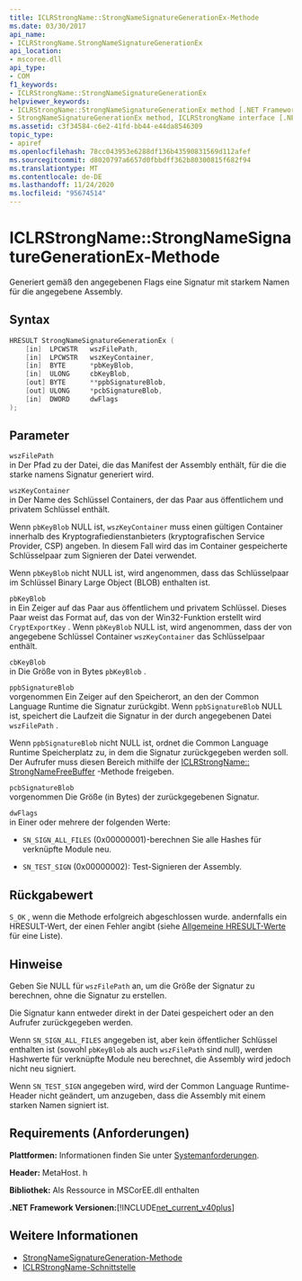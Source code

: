 ```yaml
---
title: ICLRStrongName::StrongNameSignatureGenerationEx-Methode
ms.date: 03/30/2017
api_name:
- ICLRStrongName.StrongNameSignatureGenerationEx
api_location:
- mscoree.dll
api_type:
- COM
f1_keywords:
- ICLRStrongName::StrongNameSignatureGenerationEx
helpviewer_keywords:
- ICLRStrongName::StrongNameSignatureGenerationEx method [.NET Framework hosting]
- StrongNameSignatureGenerationEx method, ICLRStrongName interface [.NET Framework hosting]
ms.assetid: c3f34584-c6e2-41fd-bb44-e44da8546309
topic_type:
- apiref
ms.openlocfilehash: 78cc043953e6288df136b43590831569d112afef
ms.sourcegitcommit: d8020797a6657d0fbbdff362b80300815f682f94
ms.translationtype: MT
ms.contentlocale: de-DE
ms.lasthandoff: 11/24/2020
ms.locfileid: "95674514"
---
```

# <a name="iclrstrongnamestrongnamesignaturegenerationex-method"></a>ICLRStrongName::StrongNameSignatureGenerationEx-Methode

Generiert gemäß den angegebenen Flags eine Signatur mit starkem Namen für die angegebene Assembly.  
  
## <a name="syntax"></a>Syntax  
  
```cpp
HRESULT StrongNameSignatureGenerationEx (  
    [in]  LPCWSTR   wszFilePath,  
    [in]  LPCWSTR   wszKeyContainer,  
    [in]  BYTE      *pbKeyBlob,  
    [in]  ULONG     cbKeyBlob,  
    [out] BYTE      **ppbSignatureBlob,  
    [out] ULONG     *pcbSignatureBlob,  
    [in]  DWORD     dwFlags  
);  
```  
  
## <a name="parameters"></a>Parameter  

 `wszFilePath`  
 in Der Pfad zu der Datei, die das Manifest der Assembly enthält, für die die starke namens Signatur generiert wird.  
  
 `wszKeyContainer`  
 in Der Name des Schlüssel Containers, der das Paar aus öffentlichem und privatem Schlüssel enthält.  
  
 Wenn `pbKeyBlob` NULL ist, `wszKeyContainer` muss einen gültigen Container innerhalb des Kryptografiedienstanbieters (kryptografischen Service Provider, CSP) angeben. In diesem Fall wird das im Container gespeicherte Schlüsselpaar zum Signieren der Datei verwendet.  
  
 Wenn `pbKeyBlob` nicht NULL ist, wird angenommen, dass das Schlüsselpaar im Schlüssel Binary Large Object (BLOB) enthalten ist.  
  
 `pbKeyBlob`  
 in Ein Zeiger auf das Paar aus öffentlichem und privatem Schlüssel. Dieses Paar weist das Format auf, das von der Win32-Funktion erstellt wird `CryptExportKey` . Wenn `pbKeyBlob` NULL ist, wird angenommen, dass der von angegebene Schlüssel Container `wszKeyContainer` das Schlüsselpaar enthält.  
  
 `cbKeyBlob`  
 in Die Größe von in Bytes `pbKeyBlob` .  
  
 `ppbSignatureBlob`  
 vorgenommen Ein Zeiger auf den Speicherort, an den der Common Language Runtime die Signatur zurückgibt. Wenn `ppbSignatureBlob` NULL ist, speichert die Laufzeit die Signatur in der durch angegebenen Datei `wszFilePath` .  
  
 Wenn `ppbSignatureBlob` nicht NULL ist, ordnet die Common Language Runtime Speicherplatz zu, in dem die Signatur zurückgegeben werden soll. Der Aufrufer muss diesen Bereich mithilfe der [ICLRStrongName:: StrongNameFreeBuffer](iclrstrongname-strongnamefreebuffer-method.md) -Methode freigeben.  
  
 `pcbSignatureBlob`  
 vorgenommen Die Größe (in Bytes) der zurückgegebenen Signatur.  
  
 `dwFlags`  
 in Einer oder mehrere der folgenden Werte:  
  
- `SN_SIGN_ALL_FILES` (0x00000001)-berechnen Sie alle Hashes für verknüpfte Module neu.  
  
- `SN_TEST_SIGN` (0x00000002): Test-Signieren der Assembly.  
  
## <a name="return-value"></a>Rückgabewert  

 `S_OK` , wenn die Methode erfolgreich abgeschlossen wurde. andernfalls ein HRESULT-Wert, der einen Fehler angibt (siehe [Allgemeine HRESULT-Werte](/windows/win32/seccrypto/common-hresult-values) für eine Liste).  
  
## <a name="remarks"></a>Hinweise  

 Geben Sie NULL für `wszFilePath` an, um die Größe der Signatur zu berechnen, ohne die Signatur zu erstellen.  
  
 Die Signatur kann entweder direkt in der Datei gespeichert oder an den Aufrufer zurückgegeben werden.  
  
 Wenn `SN_SIGN_ALL_FILES` angegeben ist, aber kein öffentlicher Schlüssel enthalten ist (sowohl `pbKeyBlob` als auch `wszFilePath` sind null), werden Hashwerte für verknüpfte Module neu berechnet, die Assembly wird jedoch nicht neu signiert.  
  
 Wenn `SN_TEST_SIGN` angegeben wird, wird der Common Language Runtime-Header nicht geändert, um anzugeben, dass die Assembly mit einem starken Namen signiert ist.  
  
## <a name="requirements"></a>Requirements (Anforderungen)  

 **Plattformen:** Informationen finden Sie unter [Systemanforderungen](../../get-started/system-requirements.md).  
  
 **Header:** MetaHost. h  
  
 **Bibliothek:** Als Ressource in MSCorEE.dll enthalten  
  
 **.NET Framework Versionen:**[!INCLUDE[net_current_v40plus](../../../../includes/net-current-v40plus-md.md)]  
  
## <a name="see-also"></a>Weitere Informationen

- [StrongNameSignatureGeneration-Methode](iclrstrongname-strongnamesignaturegeneration-method.md)
- [ICLRStrongName-Schnittstelle](iclrstrongname-interface.md)
